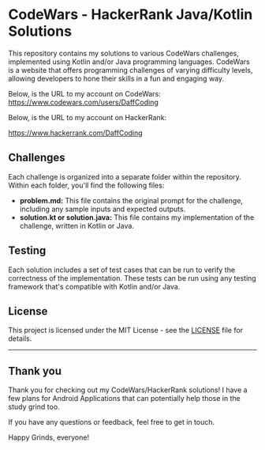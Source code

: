 # CodeWars - HackerRank Java/Kotlin Solutions

This repository contains my solutions to various CodeWars challenges, implemented using Kotlin and/or Java programming languages. CodeWars is a website that offers programming challenges of varying difficulty levels, allowing developers to hone their skills in a fun and engaging way.

Below, is the URL to my account on CodeWars:
  https://www.codewars.com/users/DaffCoding 

Below, is the URL to my account on HackerRank:
  
  https://www.hackerrank.com/DaffCoding
  
## Challenges

Each challenge is organized into a separate folder within the repository. Within each folder, you'll find the following files:

- **problem.md:** This file contains the original prompt for the challenge, including any sample inputs and expected outputs.
- **solution.kt or solution.java:** This file contains my implementation of the challenge, written in Kotlin or Java.

## Testing

Each solution includes a set of test cases that can be run to verify the correctness of the implementation. These tests can be run using any testing framework that's compatible with Kotlin and/or Java.

## License

This project is licensed under the MIT License - see the [LICENSE](LICENSE) file for details.


---

## Thank you 

Thank you for checking out my CodeWars/HackerRank solutions! I have a few plans for Android Applications that can potentially help those in the study grind too.

If you have any questions or feedback, feel free to get in touch. 

Happy Grinds, everyone!
